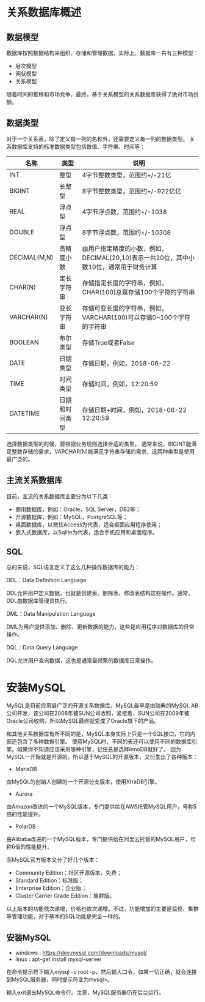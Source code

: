 # 关系数据库概述

## 数据模型
数据库按照数据结构来组织、存储和管理数据，实际上，数据库一共有三种模型：
- 层次模型
- 网状模型
- 关系模型

随着时间的推移和市场竞争，最终，基于关系模型的关系数据库获得了绝对市场份额。

## 数据类型
对于一个关系表，除了定义每一列的名称外，还需要定义每一列的数据类型。
关系数据库支持的标准数据类型包括数值、字符串、时间等：

| 名称	| 类型	| 说明 |
| --- | --- | --- |
| INT	| 整型	| 4字节整数类型，范围约+/-21亿 |
| BIGINT	| 长整型	| 8字节整数类型，范围约+/-922亿亿 |
| REAL	| 浮点型	| 4字节浮点数，范围约+/-1038 |
| DOUBLE	| 浮点型	| 8字节浮点数，范围约+/-10308 |
| DECIMAL(M,N)	| 高精度小数	| 由用户指定精度的小数，例如，DECIMAL(20,10)表示一共20位，其中小数10位，通常用于财务计算 |
| CHAR(N)	| 定长字符串	| 存储指定长度的字符串，例如，CHAR(100)总是存储100个字符的字符串 |
| VARCHAR(N)	| 变长字符串	| 存储可变长度的字符串，例如，VARCHAR(100)可以存储0~100个字符的字符串 |
| BOOLEAN	| 布尔类型	| 存储True或者False |
| DATE	| 日期类型	| 存储日期，例如，2018-06-22 |
| TIME	| 时间类型	| 存储时间，例如，12:20:59 |
| DATETIME	| 日期和时间类型	| 存储日期+时间，例如，2018-06-22 12:20:59 |

选择数据类型的时候，要根据业务规则选择合适的类型。
通常来说，BIGINT能满足整数存储的需求，VARCHAR(N)能满足字符串存储的需求，这两种类型是使用最广泛的。

## 主流关系数据库
目前，主流的关系数据库主要分为以下几类：
- 商用数据库，例如：Oracle，SQL Server，DB2等；
- 开源数据库，例如：MySQL，PostgreSQL等；
- 桌面数据库，以微软Access为代表，适合桌面应用程序使用；
- 嵌入式数据库，以Sqlite为代表，适合手机应用和桌面程序。

## SQL
总的来说，SQL语言定义了这么几种操作数据库的能力：

DDL：Data Definition Language

DDL允许用户定义数据，也就是创建表、删除表、修改表结构这些操作。通常，DDL由数据库管理员执行。

DML：Data Manipulation Language

DML为用户提供添加、删除、更新数据的能力，这些是应用程序对数据库的日常操作。

DQL：Data Query Language

DQL允许用户查询数据，这也是通常最频繁的数据库日常操作。

# 安装MySQL

MySQL是目前应用最广泛的开源关系数据库。MySQL最早是由瑞典的MySQL AB公司开发，该公司在2008年被SUN公司收购，紧接着，SUN公司在2009年被Oracle公司收购，所以MySQL最终就变成了Oracle旗下的产品。

和其他关系数据库有所不同的是，MySQL本身实际上只是一个SQL接口，它的内部还包含了多种数据引擎。
使用MySQL时，不同的表还可以使用不同的数据库引擎。如果你不知道应该采用哪种引擎，记住总是选择InnoDB就好了。
因为MySQL一开始就是开源的，所以基于MySQL的开源版本，又衍生出了各种版本：

- MariaDB

由MySQL的创始人创建的一个开源分支版本，使用XtraDB引擎。

- Aurora

由Amazon改进的一个MySQL版本，专门提供给在AWS托管MySQL用户，号称5倍的性能提升。

- PolarDB

由Alibaba改进的一个MySQL版本，专门提供给在阿里云托管的MySQL用户，号称6倍的性能提升。

而MySQL官方版本又分了好几个版本：

- Community Edition：社区开源版本，免费；
- Standard Edition：标准版；
- Enterprise Edition：企业版；
- Cluster Carrier Grade Edition：集群版。

以上版本的功能依次递增，价格也依次递增。不过，功能增加的主要是监控、集群等管理功能，对于基本的SQL功能是完全一样的。

## 安装MySQL
- windows : https://dev.mysql.com/downloads/mysql/
- linux : apt-get install mysql-server

在命令提示符下输入mysql -u root -p，然后输入口令，如果一切正确，就会连接到MySQL服务器，同时提示符变为mysql>。

输入exit退出MySQL命令行。注意，MySQL服务器仍在后台运行。
